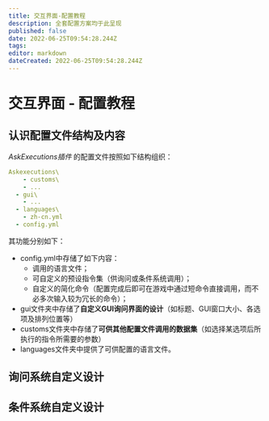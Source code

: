 ```yaml
---
title: 交互界面-配置教程
description: 全套配置方案均于此呈现
published: false
date: 2022-06-25T09:54:28.244Z
tags: 
editor: markdown
dateCreated: 2022-06-25T09:54:28.244Z
---
```


# 交互界面 - 配置教程
## 认识配置文件结构及内容
 *AskExecutions插件* 的配置文件按照如下结构组织：
```yml
Askexecutions\
	- customs\
  	- ...
  - gui\
  	- ...
  - languages\
  	- zh-cn.yml
  - config.yml
```
其功能分别如下：
- config.yml中存储了如下内容：
	- 调用的语言文件；
  - 可自定义的预设指令集（供询问或条件系统调用）；
  - 自定义的简化命令（配置完成后即可在游戏中通过短命令直接调用，而不必多次输入较为冗长的命令）；
- gui文件夹中存储了**自定义GUI询问界面的设计**（如标题、GUI窗口大小、各选项及排列位置等）
- customs文件夹中存储了**可供其他配置文件调用的数据集**（如选择某选项后所执行的指令所需要的参数）
- languages文件夹中提供了可供配置的语言文件。

## 询问系统自定义设计
## 条件系统自定义设计
